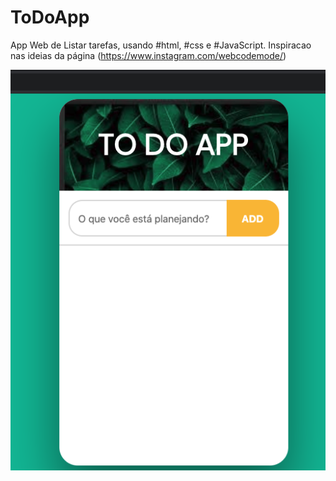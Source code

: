 # ToDoApp
App Web de Listar tarefas, usando #html, #css e #JavaScript.
Inspiracao nas ideias da página (https://www.instagram.com/webcodemode/)




![alt text](https://github.com/ismv00/ToDoApp/blob/master/print1.png?raw=true)
